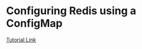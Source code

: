 # Configuring Redis using a ConfigMap

[Tutorial Link](https://kubernetes.io/docs/tutorials/configuration/configure-redis-using-configmap/)
